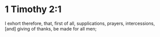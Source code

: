 # 1 Timothy 2:1

I exhort therefore, that, first of all, supplications, prayers, intercessions, [and] giving of thanks, be made for all men;